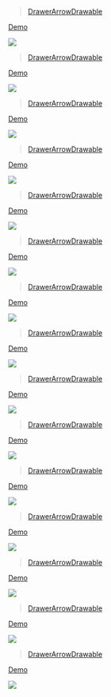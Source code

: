 > [DrawerArrowDrawable](https://github.com/jfeinstein10/SlidingMenu)

[ Demo](http://androidxy.com/en/detail/94b2de2fcd0d1712ef53eab5ced2a711)

![](/images/com.slidingmenu.example.jpg)

> [DrawerArrowDrawable](https://github.com/mikepenz/MaterialDrawer)

[ Demo](http://androidxy.com/en/detail/b4369c7abf0458f7135378005e837454)

![](/images/com.mikepenz.materialdrawer.app.jpg)

> [DrawerArrowDrawable](https://github.com/Yalantis/Side-Menu.Android)

[ Demo](http://androidxy.com/en/detail/119a7651bfd97c5ba172006c6274b9d7)

![](/images/yalantis.com.sidemenu.sample.jpg)

> [DrawerArrowDrawable](https://github.com/Nightonke/BoomMenu)

[ Demo](http://androidxy.com/en/detail/5546e5dba258bbcc662e7ceb79e12949)

![](/images/com.nightonke.boommenusample.jpg)

> [DrawerArrowDrawable](https://github.com/Yalantis/Context-Menu.Android)

[ Demo](http://androidxy.com/en/detail/24aa02102c5b959021199b9fb959b73b)

![](/images/com.yalantis.contextmenu.sample.jpg)

> [DrawerArrowDrawable](https://github.com/SimonVT/android-menudrawer)

[ Demo](http://androidxy.com/en/detail/0cfa85b861971c50da81e1c65ec264cb)

![](/images/net.simonvt.menudrawer.samples.jpg)

> [DrawerArrowDrawable](https://github.com/SpecialCyCi/AndroidResideMenu)

[ Demo](http://androidxy.com/en/detail/bf57a65eed5caa87ffefbaecd1e051ce)

![](/images/com.special.ResideMenuDemo.jpg)

> [DrawerArrowDrawable](https://github.com/Yalantis/GuillotineMenu-Android)

[ Demo](http://androidxy.com/en/detail/752980b1098b4ac2552926259101b0e3)

![](/images/com.yalantis.guillotine.sample.jpg)

> [DrawerArrowDrawable](https://github.com/dongjunkun/DropDownMenu)

[ Demo](http://androidxy.com/en/detail/1d7bcfe51b1ccc5963d905be82517eaf)

![](/images/com.yyy.djk.dropdownmenu.jpg)

> [DrawerArrowDrawable](https://github.com/oguzbilgener/CircularFloatingActionMenu)

[ Demo](http://androidxy.com/en/detail/064dcf5f17f45ca15977231b0bb87ff6)

![](/images/com.cpacm.demo.circularfloatingactionmenu_demo.jpg)

> [DrawerArrowDrawable](https://github.com/siyamed/android-satellite-menu)

[ Demo](http://androidxy.com/en/detail/e8429604346bd0a76e8cbe325cb2b695)

![](/images/android.view.ext.jpg)

> [DrawerArrowDrawable](https://github.com/ShamylZakariya/FlyoutMenus)

[ Demo](http://androidxy.com/en/detail/e4040af2393469482d80568004d97d6c)

![](/images/org.zakariya.flyoutmenudemo.jpg)

> [DrawerArrowDrawable](https://github.com/michaldrabik/TapBarMenu)

[ Demo](http://androidxy.com/en/detail/3c3eb5d781944c0971590a943685c26c)

![](/images/com.michaldrabik.tapbarmenu.jpg)

> [DrawerArrowDrawable](https://github.com/Hitomis/CircleMenu)

[ Demo](http://androidxy.com/en/detail/3b19f8775f3421a719250699c2aea895)

![](/images/com.hitomi.circlemenu.jpg)

> [DrawerArrowDrawable](https://github.com/baiiu/DropDownMenu)

[ Demo](http://androidxy.com/en/detail/1d7bcfe51b1ccc5963d905be82517eaf)

![](/images/com.yyy.djk.dropdownmenu.jpg)

